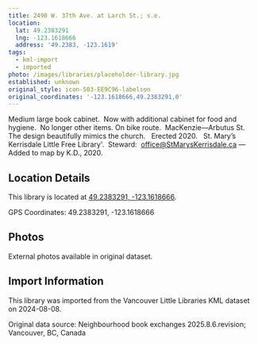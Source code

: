 ```yaml
---
title: 2490 W. 37th Ave. at Larch St.; s.e.
location:
  lat: 49.2383291
  lng: -123.1618666
  address: '49.2383, -123.1619'
tags:
  - kml-import
  - imported
photo: /images/libraries/placeholder-library.jpg
established: unknown
original_style: icon-503-EE9C96-labelson
original_coordinates: '-123.1618666,49.2383291,0'
---
```

Medium large book cabinet.  
Now with additional cabinet for food and hygiene.  No longer other items.
On bike route.  MacKenzie—Arbutus St.
The design beautifully mimics the church.  
Erected 2020.  
St. Mary’s Kerrisdale Little Free Library'.  Steward:  office@StMarysKerrisdale.ca
—Added to map by K.D., 2020.

 

## Location Details

This library is located at [49.2383291, -123.1618666](https://www.google.com/maps?q=49.2383291,-123.1618666).

GPS Coordinates: 49.2383291, -123.1618666

## Photos

External photos available in original dataset.

## Import Information

This library was imported from the Vancouver Little Libraries KML dataset on 2024-08-08.

Original data source: Neighbourhood book exchanges 2025.8.6.revision; Vancouver, BC, Canada
